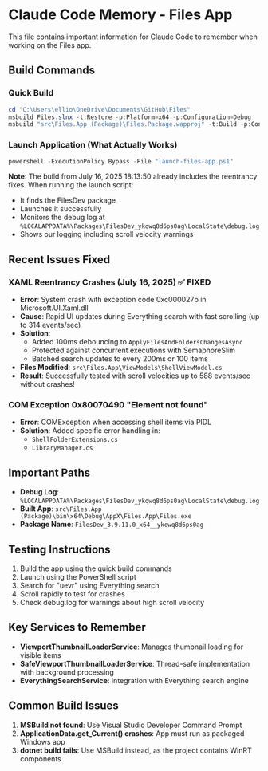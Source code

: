 # Claude Code Memory - Files App

This file contains important information for Claude Code to remember when working on the Files app.

## Build Commands

### Quick Build
```powershell
cd "C:\Users\ellio\OneDrive\Documents\GitHub\Files"
msbuild Files.slnx -t:Restore -p:Platform=x64 -p:Configuration=Debug
msbuild "src\Files.App (Package)\Files.Package.wapproj" -t:Build -p:Configuration=Debug -p:Platform=x64 -p:AppxBundle=Never
```

### Launch Application (What Actually Works)
```powershell
powershell -ExecutionPolicy Bypass -File "launch-files-app.ps1"
```

**Note**: The build from July 16, 2025 18:13:50 already includes the reentrancy fixes. When running the launch script:
- It finds the FilesDev package
- Launches it successfully
- Monitors the debug log at `%LOCALAPPDATA%\Packages\FilesDev_ykqwq8d6ps0ag\LocalState\debug.log`
- Shows our logging including scroll velocity warnings

## Recent Issues Fixed

### XAML Reentrancy Crashes (July 16, 2025) ✅ FIXED
- **Error**: System crash with exception code 0xc000027b in Microsoft.UI.Xaml.dll
- **Cause**: Rapid UI updates during Everything search with fast scrolling (up to 314 events/sec)
- **Solution**: 
  - Added 100ms debouncing to `ApplyFilesAndFoldersChangesAsync`
  - Protected against concurrent executions with SemaphoreSlim
  - Batched search updates to every 200ms or 100 items
- **Files Modified**: `src\Files.App\ViewModels\ShellViewModel.cs`
- **Result**: Successfully tested with scroll velocities up to 588 events/sec without crashes!

### COM Exception 0x80070490 "Element not found"
- **Error**: COMException when accessing shell items via PIDL
- **Solution**: Added specific error handling in:
  - `ShellFolderExtensions.cs`
  - `LibraryManager.cs`

## Important Paths

- **Debug Log**: `%LOCALAPPDATA%\Packages\FilesDev_ykqwq8d6ps0ag\LocalState\debug.log`
- **Built App**: `src\Files.App (Package)\bin\x64\Debug\AppX\Files.App\Files.exe`
- **Package Name**: `FilesDev_3.9.11.0_x64__ykqwq8d6ps0ag`

## Testing Instructions

1. Build the app using the quick build commands
2. Launch using the PowerShell script
3. Search for "uevr" using Everything search
4. Scroll rapidly to test for crashes
5. Check debug.log for warnings about high scroll velocity

## Key Services to Remember

- **ViewportThumbnailLoaderService**: Manages thumbnail loading for visible items
- **SafeViewportThumbnailLoaderService**: Thread-safe implementation with background processing
- **EverythingSearchService**: Integration with Everything search engine

## Common Build Issues

1. **MSBuild not found**: Use Visual Studio Developer Command Prompt
2. **ApplicationData.get_Current() crashes**: App must run as packaged Windows app
3. **dotnet build fails**: Use MSBuild instead, as the project contains WinRT components